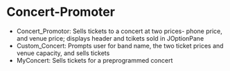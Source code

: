# Concert-Promoter

* Concert_Promotor: Sells tickets to a concert at two prices- phone price, and venue price; displays header and tcikets sold in JOptionPane
* Custom_Concert: Prompts user for band name, the two ticket prices and venue capacity, and sells tickets
* MyConcert: Sells tickets for a preprogrammed concert
